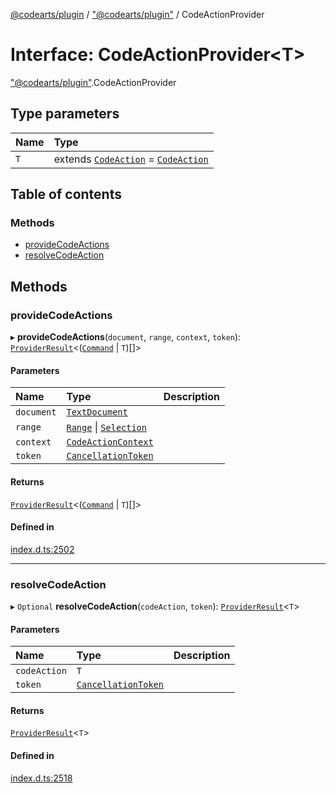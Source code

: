 [@codearts/plugin](../README.md) / ["@codearts/plugin"](../modules/_codearts_plugin_.md) / CodeActionProvider

# Interface: CodeActionProvider<T\>

["@codearts/plugin"](../modules/_codearts_plugin_.md).CodeActionProvider

## Type parameters

| Name | Type |
| :------ | :------ |
| `T` | extends [`CodeAction`](../classes/codearts_plugin_.CodeAction.md) = [`CodeAction`](../classes/codearts_plugin_.CodeAction.md) |

## Table of contents

### Methods

- [provideCodeActions](codearts_plugin_.CodeActionProvider.md#providecodeactions)
- [resolveCodeAction](codearts_plugin_.CodeActionProvider.md#resolvecodeaction)

## Methods

### provideCodeActions

▸ **provideCodeActions**(`document`, `range`, `context`, `token`): [`ProviderResult`](../modules/_codearts_plugin_.md#providerresult)<([`Command`](codearts_plugin_.Command.md) \| `T`)[]\>

#### Parameters

| Name | Type | Description |
| :------ | :------ | :------ |
| `document` | [`TextDocument`](codearts_plugin_.TextDocument.md) |  |
| `range` | [`Range`](../classes/codearts_plugin_.Range.md) \| [`Selection`](../classes/codearts_plugin_.Selection.md) |  |
| `context` | [`CodeActionContext`](codearts_plugin_.CodeActionContext.md) |  |
| `token` | [`CancellationToken`](codearts_plugin_.CancellationToken.md) |  |

#### Returns

[`ProviderResult`](../modules/_codearts_plugin_.md#providerresult)<([`Command`](codearts_plugin_.Command.md) \| `T`)[]\>

#### Defined in

[index.d.ts:2502](https://github.com/huaweicloud/cloudide-plugin-api/blob/203b986/index.d.ts#L2502)

___

### resolveCodeAction

▸ `Optional` **resolveCodeAction**(`codeAction`, `token`): [`ProviderResult`](../modules/_codearts_plugin_.md#providerresult)<`T`\>

#### Parameters

| Name | Type | Description |
| :------ | :------ | :------ |
| `codeAction` | `T` |  |
| `token` | [`CancellationToken`](codearts_plugin_.CancellationToken.md) |  |

#### Returns

[`ProviderResult`](../modules/_codearts_plugin_.md#providerresult)<`T`\>

#### Defined in

[index.d.ts:2518](https://github.com/huaweicloud/cloudide-plugin-api/blob/203b986/index.d.ts#L2518)
